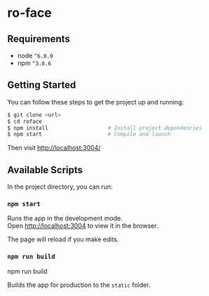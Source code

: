 # ro-face

## Requirements
* node `^6.0.0`
* npm `^3.8.6`

## Getting Started

 You can follow these steps to get the project up and running:

```bash
$ git clone <url>
$ cd roface
$ npm install                   # Install project dependencies
$ npm start                     # Compile and launch
```

Then visit [http://localhost:3004/](http://localhost:3004/)


## Available Scripts

In the project directory, you can run:

### `npm start`

Runs the app in the development mode.<br>
Open [http://localhost:3004](http://localhost:3004) to view it in the browser.

The page will reload if you make edits.<br>

### `npm run build `

npm run build

Builds the app for production to the `static` folder.
